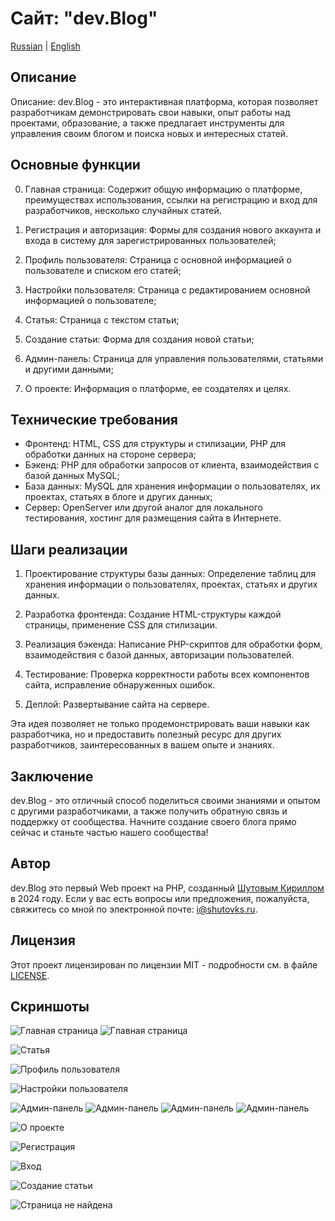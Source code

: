 # Сайт: "dev.Blog"

[Russian](README.ru.md) | [English](README.md)

## Описание

Описание: dev.Blog - это интерактивная платформа, которая позволяет разработчикам демонстрировать свои навыки, опыт работы над проектами, образование, а также предлагает инструменты для управления своим блогом и поиска новых и интересных статей.

## Основные функции

0. Главная страница: Содержит общую информацию о платформе, преимуществах использования, ссылки на регистрацию и вход для разработчиков, несколько случайных статей.

1. Регистрация и авторизация: Формы для создания нового аккаунта и входа в систему для зарегистрированных пользователей;

2. Профиль пользователя: Страница с основной информацией о пользователе и списком его статей;

3. Настройки пользователя: Страница с редактированием основной информацией о пользователе;

4. Статья: Страница с текстом статьи;

5. Создание статьи: Форма для создания новой статьи;

6. Админ-панель: Страница для управления пользователями, статьями и другими данными;

7. О проекте: Информация о платформе, ее создателях и целях.

## Технические требования

- Фронтенд: HTML, CSS для структуры и стилизации, PHP для обработки данных на стороне сервера;
- Бэкенд: PHP для обработки запросов от клиента, взаимодействия с базой данных MySQL;
- База данных: MySQL для хранения информации о пользователях, их проектах, статьях в блоге и других данных;
- Сервер: OpenServer или другой аналог для локального тестирования, хостинг для размещения сайта в Интернете.

## Шаги реализации

1. Проектирование структуры базы данных: Определение таблиц для хранения информации о пользователях, проектах, статьях и других данных.

2. Разработка фронтенда: Создание HTML-структуры каждой страницы, применение CSS для стилизации.

3. Реализация бэкенда: Написание PHP-скриптов для обработки форм, взаимодействия с базой данных, авторизации пользователей.

4. Тестирование: Проверка корректности работы всех компонентов сайта, исправление обнаруженных ошибок.

5. Деплой: Развертывание сайта на сервере.

Эта идея позволяет не только продемонстрировать ваши навыки как разработчика, но и предоставить полезный ресурс для других разработчиков, заинтересованных в вашем опыте и знаниях.

## Заключение

dev.Blog - это отличный способ поделиться своими знаниями и опытом с другими разработчиками, а также получить обратную связь и поддержку от сообщества. Начните создание своего блога прямо сейчас и станьте частью нашего сообщества!

## Автор

dev.Blog это первый Web проект на PHP, созданный [Шутовым Кириллом](https://github.com/ShutovKS) в 2024 году. Если у вас есть вопросы или предложения, пожалуйста, свяжитесь со мной по электронной почте: <i@shutovks.ru>.

## Лицензия

Этот проект лицензирован по лицензии MIT - подробности см. в файле [LICENSE](LICENSE.md).

## Скриншоты

![Главная страница](resources/images/screenshot-home-1.png)
![Главная страница](resources/images/screenshot-home-2.png)

![Статья](resources/images/screenshot-article.png)

![Профиль пользователя](resources/images/screenshot-profile.png)

![Настройки пользователя](resources/images/screenshot-settings.png)

![Админ-панель](resources/images/screenshot-admin-1.png)
![Админ-панель](resources/images/screenshot-admin-2.png)
![Админ-панель](resources/images/screenshot-admin-3.png)
![Админ-панель](resources/images/screenshot-admin-4.png)

![О проекте](resources/images/screenshot-about.png)

![Регистрация](resources/images/screenshot-register.png)

![Вход](resources/images/screenshot-login.png)

![Создание статьи](resources/images/screenshot-create-article.png)

![Страница не найдена](resources/images/screenshot-not-found.png)

